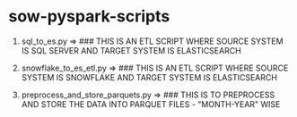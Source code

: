 # sow-pyspark-scripts

1) sql_to_es.py => ### THIS IS AN ETL SCRIPT WHERE SOURCE SYSTEM IS SQL SERVER AND TARGET SYSTEM IS ELASTICSEARCH

2) snowflake_to_es_etl.py => ### THIS IS AN ETL SCRIPT WHERE SOURCE SYSTEM IS SNOWFLAKE AND TARGET SYSTEM IS ELASTICSEARCH

3) preprocess_and_store_parquets.py => ### THIS IS TO PREPROCESS AND STORE THE DATA INTO PARQUET FILES - "MONTH-YEAR" WISE
